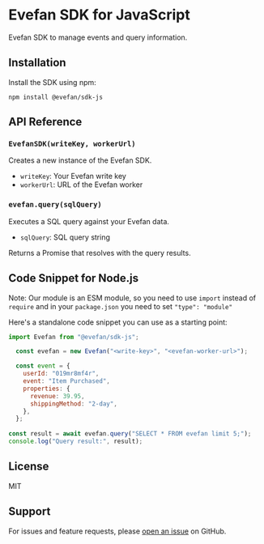 # Evefan SDK for JavaScript

Evefan SDK to manage events and query information.

## Installation

Install the SDK using npm:

```
npm install @evefan/sdk-js
```

## API Reference

### `EvefanSDK(writeKey, workerUrl)`

Creates a new instance of the Evefan SDK.

- `writeKey`: Your Evefan write key
- `workerUrl`: URL of the Evefan worker

### `evefan.query(sqlQuery)`

Executes a SQL query against your Evefan data.

- `sqlQuery`: SQL query string

Returns a Promise that resolves with the query results.

## Code Snippet for Node.js

Note: Our module is an ESM module, so you need to use `import` instead of `require` and in your `package.json` you need to set `"type": "module"`

Here's a standalone code snippet you can use as a starting point:

```js
import Evefan from "@evefan/sdk-js";

  const evefan = new Evefan("<write-key>", "<evefan-worker-url>");

  const event = {
    userId: "019mr8mf4r",
    event: "Item Purchased",
    properties: {
      revenue: 39.95,
      shippingMethod: "2-day",
    },
  };
  
const result = await evefan.query("SELECT * FROM evefan limit 5;");
console.log("Query result:", result);
```

## License

MIT

## Support

For issues and feature requests, please [open an issue](https://github.com/your-repo/sdk-js/issues) on GitHub.

